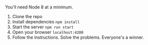 You'll need Node 8 at a minimum. 

1. Clone the repo
2. Install dependencies `npm install`
3. Start the server `npm run start` 
4. Open your browser `localhost:4200`
5. Follow the instructions. Solve the problems. Everyone's a winner.
